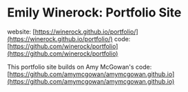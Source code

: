 # Emily Winerock: Portfolio Site
website: [https://winerock.github.io/portfolio/](https://winerock.github.io/portfolio/)
code: [https://github.com/winerock/portfolio](https://github.com/winerock/portfolio)

This portfolio site builds on Amy McGowan's code: [https://github.com/amymcgowan/amymcgowan.github.io](https://github.com/amymcgowan/amymcgowan.github.io)
